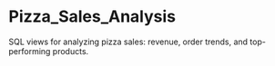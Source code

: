 # Pizza_Sales_Analysis
SQL views for analyzing pizza sales: revenue, order trends, and top-performing products.
